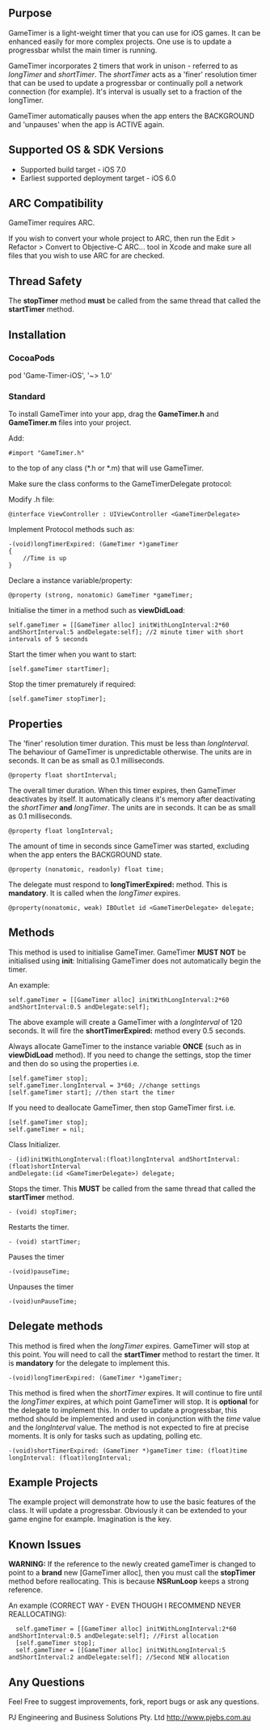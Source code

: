 Purpose
--------------

GameTimer is a light-weight timer that you can use for iOS games. It can be enhanced easily for more complex projects. One use is to update a progressbar whilst the main timer is running.

GameTimer incorporates 2 timers that work in unison - referred to as *longTimer* and *shortTimer*.
The *shortTimer* acts as a 'finer' resolution timer that can be used to update a progressbar or continually poll a network connection (for example). It's interval is usually set to a fraction of the longTimer.

GameTimer automatically pauses when the app enters the BACKGROUND and 'unpauses' when the app is ACTIVE again.


Supported OS & SDK Versions
-----------------------------

* Supported build target - iOS 7.0 
* Earliest supported deployment target - iOS 6.0 

ARC Compatibility
------------------

GameTimer requires ARC.

If you wish to convert your whole project to ARC, then run the Edit > Refactor > Convert to Objective-C ARC... tool in Xcode and make sure all files that you wish to use ARC for are checked.

Thread Safety
--------------

The **stopTimer** method **must** be called from the same thread that called the **startTimer** method.

Installation
--------------

### CocoaPods

pod 'Game-Timer-iOS', '~> 1.0'

### Standard

To install GameTimer into your app, drag the **GameTimer.h** and **GameTimer.m** files into your project.

Add:
```
#import "GameTimer.h"
```
to the top of any class (*.h or *.m) that will use GameTimer.

Make sure the class conforms to the GameTimerDelegate protocol:

Modify .h file:

	@interface ViewController : UIViewController <GameTimerDelegate>

Implement Protocol methods such as:

``` 
-(void)longTimerExpired: (GameTimer *)gameTimer
{
    //Time is up
}
```

Declare a instance variable/property:

```
@property (strong, nonatomic) GameTimer *gameTimer;
```

Initialise the timer in a method such as **viewDidLoad**:

```
self.gameTimer = [[GameTimer alloc] initWithLongInterval:2*60 andShortInterval:5 andDelegate:self]; //2 minute timer with short intervals of 5 seconds
```

Start the timer when you want to start:

```
[self.gameTimer startTimer];
```

Stop the timer prematurely if required:

```
[self.gameTimer stopTimer];
```

Properties
--------------

The 'finer' resolution timer duration. This must be less than *longInterval*.
The behaviour of GameTimer is unpredictable otherwise.
The units are in seconds. It can be as small as 0.1 milliseconds.

    @property float shortInterval;

The overall timer duration. When this timer expires, then GameTimer deactivates by itself.
It automatically cleans it's memory after deactivating the *shortTimer* **and** *longTimer*.
The units are in seconds. It can be as small as 0.1 milliseconds.

    @property float longInterval;

The amount of time in seconds since GameTimer was started, excluding when the app enters the BACKGROUND state.

    @property (nonatomic, readonly) float time;

The delegate must respond to **longTimerExpired:** method. This is **mandatory**.
It is called when the *longTimer* expires.

    @property(nonatomic, weak) IBOutlet id <GameTimerDelegate> delegate;


Methods
--------------

This method is used to initialise GameTimer. GameTimer **MUST NOT** be initialised using **init**:
Initialising GameTimer does not automatically begin the timer.

An example:

```
self.gameTimer = [[GameTimer alloc] initWithLongInterval:2*60 andShortInterval:0.5 andDelegate:self];
```

The above example will create a GameTimer with a *longInterval* of 120 seconds. It will fire the
**shortTimerExpired:** method every 0.5 seconds.

Always allocate GameTimer to the instance variable **ONCE** (such as in **viewDidLoad** method). If you need to
change the settings, stop the timer and then do so using the properties i.e. 

```
[self.gameTimer stop];
self.gameTimer.longInterval = 3*60; //change settings
[self.gameTimer start]; //then start the timer
```

If you need to deallocate GameTimer, then stop GameTimer first.
i.e. 
```
[self.gameTimer stop];
self.gameTimer = nil;
```

Class Initializer.

    - (id)initWithLongInterval:(float)longInterval andShortInterval: (float)shortInterval 
	andDelegate:(id <GameTimerDelegate>) delegate;

Stops the timer. This **MUST** be called from the same thread that called the **startTimer** method.

    - (void) stopTimer;

Restarts the timer.

    - (void) startTimer;

Pauses the timer

    -(void)pauseTime;

Unpauses the timer

    -(void)unPauseTime;


Delegate methods
---------------

This method is fired when the *longTimer* expires. GameTimer will stop at this point. You will need to
call the **startTimer** method to restart the timer. It is **mandatory** for the delegate to implement this.

    -(void)longTimerExpired: (GameTimer *)gameTimer;

This method is fired when the *shortTimer* expires. It will continue to fire until the *longTimer* expires,
at which point GameTimer will stop. It is **optional** for the delegate to implement this.
In order to update a progressbar, this method should be implemented and used in conjunction with
the *time* value and the *longInterval* value.
The method is not expected to fire at precise moments. It is only for tasks such as updating, polling etc.

    -(void)shortTimerExpired: (GameTimer *)gameTimer time: (float)time longInterval: (float)longInterval;


Example Projects
---------------

The example project will demonstrate how to use the basic features of the class. It will update a progressbar.
Obviously it can be extended to your game engine for example. Imagination is the key.


Known Issues
---------------

**WARNING:** If the reference to the newly created gameTimer is changed to point to a **brand** new [GameTimer alloc],
then you must call the **stopTimer** method before reallocating. This is because **NSRunLoop** keeps a strong reference.

An example (CORRECT WAY - EVEN THOUGH I RECOMMEND NEVER REALLOCATING):

```
  self.gameTimer = [[GameTimer alloc] initWithLongInterval:2*60 andShortInterval:0.5 andDelegate:self]; //First allocation
  [self.gameTimer stop];
  self.gameTimer = [[GameTimer alloc] initWithLongInterval:5 andShortInterval:2 andDelegate:self]; //Second NEW allocation
```


Any Questions
---------------

Feel Free to suggest improvements, fork, report bugs or ask any questions.

PJ Engineering and Business Solutions Pty. Ltd
http://www.pjebs.com.au

